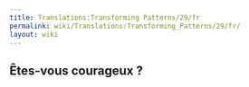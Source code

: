 ```yaml
---
title: Translations:Transforming Patterns/29/fr
permalink: wiki/Translations:Transforming_Patterns/29/fr/
layout: wiki
---
```


## Êtes-vous courageux ?
